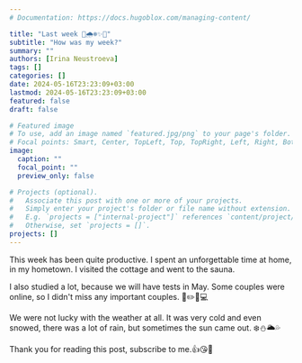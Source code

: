 ```yaml
---
# Documentation: https://docs.hugoblox.com/managing-content/

title: "Last week 🌃🌧❄️✨🌷"
subtitle: "How was my week?"
summary: ""
authors: [Irina Neustroeva]
tags: []
categories: []
date: 2024-05-16T23:23:09+03:00
lastmod: 2024-05-16T23:23:09+03:00
featured: false
draft: false

# Featured image
# To use, add an image named `featured.jpg/png` to your page's folder.
# Focal points: Smart, Center, TopLeft, Top, TopRight, Left, Right, BottomLeft, Bottom, BottomRight.
image:
  caption: ""
  focal_point: ""
  preview_only: false

# Projects (optional).
#   Associate this post with one or more of your projects.
#   Simply enter your project's folder or file name without extension.
#   E.g. `projects = ["internal-project"]` references `content/project/deep-learning/index.md`.
#   Otherwise, set `projects = []`.
projects: []
---
```


This week has been quite productive. I spent an unforgettable time at home, in my hometown. I visited the cottage and went to the sauna. 

I also studied a lot, because we will have tests in May. Some couples were online, so I didn't miss any important couples. 📂✏️📝💻

We were not lucky with the weather at all. It was very cold and even snowed, there was a lot of rain, but sometimes the sun came out. ❄️⛄️🌥💦

Thank you for reading this post, subscribe to me.👍😘🤩
